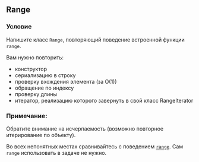## Range

### Условие
Напишите класс `Range`, повторяющий поведение встроенной функции `range`.

Вам нужно повторить:
- конструктор
- сериализацию в строку
- проверку вхождения элемента (за O(1))
- обращение по индексу
- проверку длины
- итератор, реализацию которого завернуть в свой класс RangeIterator

### Примечание:

Обратите внимание на исчерпаемость (возможно повторное итерирование по объекту).

Во всех непонятных местах сравнивайтесь с поведением [`range`](https://docs.python.org/3/library/stdtypes.html#range).
Сам `range` использовать в задаче не нужно.
